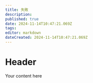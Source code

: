 ```yaml
---
title: 失敗
description: 
published: true
date: 2024-11-14T10:47:21.069Z
tags: 
editor: markdown
dateCreated: 2024-11-14T10:47:21.069Z
---
```


# Header
Your content here